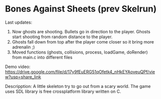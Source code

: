 # Bones Against Sheets (prev Skelrun)


Last updates:

1. Now ghosts are shooting. Bullets go in direction to the player. Ghosts start shooting from random distance to the player.
2. Ghosts fall down from top after the player come closer so it bring more adrenalin ;)
3. Moved functions (ghosts, collisions, process, loadGame, doRender) from main.c into different files


Demo video: https://drive.google.com/file/d/17y9fEuERG51qOfetk4_nHkEYAoveuQPf/view?usp=share_link


Descripption:
A little skeleton try to go out from a scary world. 
The game uses SDL library is free crossplatform library written on C.

